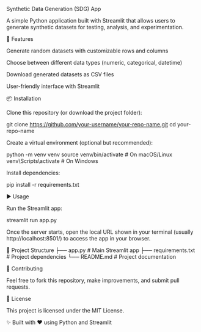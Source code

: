 Synthetic Data Generation (SDG) App

A simple Python application built with Streamlit that allows users to generate synthetic datasets for testing, analysis, and experimentation.

🚀 Features

Generate random datasets with customizable rows and columns

Choose between different data types (numeric, categorical, datetime)

Download generated datasets as CSV files

User-friendly interface with Streamlit

📦 Installation

Clone this repository (or download the project folder):

git clone https://github.com/your-username/your-repo-name.git
cd your-repo-name


Create a virtual environment (optional but recommended):

python -m venv venv
source venv/bin/activate   # On macOS/Linux
venv\Scripts\activate      # On Windows


Install dependencies:

pip install -r requirements.txt

▶️ Usage

Run the Streamlit app:

streamlit run app.py


Once the server starts, open the local URL shown in your terminal (usually http://localhost:8501/) to access the app in your browser.

📂 Project Structure
├── app.py             # Main Streamlit app
├── requirements.txt   # Project dependencies
└── README.md          # Project documentation

🤝 Contributing

Feel free to fork this repository, make improvements, and submit pull requests.

📜 License

This project is licensed under the MIT License.

✨ Built with ❤️ using Python and Streamlit
